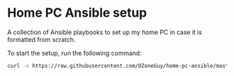 # Home PC Ansible setup

A collection of Ansible playbooks to set up my home PC in case it is formatted from scratch.

To start the setup, run the following command:

```bash
curl -s https://raw.githubusercontent.com/OZoneGuy/home-pc-ansible/master/setup.sh | bash
```
